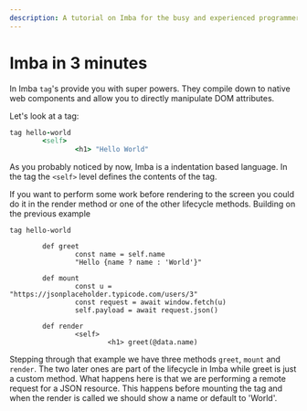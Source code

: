 ```yaml
---
description: A tutorial on Imba for the busy and experienced programmers.
---
```


# Imba in 3 minutes

In Imba `tag`'s provide you with super powers. They compile down to native web components and allow you to directly manipulate DOM attributes. 


Let's look at a tag:
```ruby
tag hello-world
        <self>
                <h1> "Hello World"
```

As you probably noticed by now, Imba is a indentation based language. In the tag the `<self>` level defines the contents of the tag.

If you want to perform some work before rendering to the screen you could do it in the render method or one of the other lifecycle methods. Building on the previous example

```
tag hello-world

        def greet
                const name = self.name
                "Hello {name ? name : 'World'}"

        def mount
                const u = "https://jsonplaceholder.typicode.com/users/3"
                const request = await window.fetch(u)
                self.payload = await request.json()

        def render
                <self>
                        <h1> greet(@data.name)
```

Stepping through that example we have three methods `greet`, `mount` and `render`. The two later ones are part of the lifecycle in Imba while greet is just a custom method.  What happens here is that we are performing a remote request for a JSON
resource. This happens before mounting the tag and when the render is
called we should show a name or default to 'World'.
